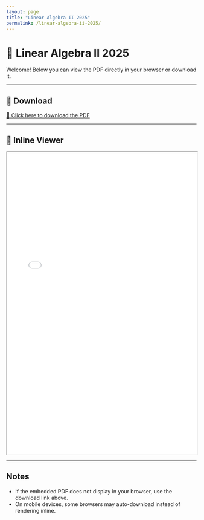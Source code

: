 ```yaml
---
layout: page
title: "Linear Algebra II 2025"
permalink: /linear-algebra-ii-2025/
---
```


# 📘 Linear Algebra II 2025

Welcome! Below you can view the PDF directly in your browser or download it.

---

## 🔗 Download
[📄 Click here to download the PDF](assets/pdf/Linear%20Algebra%20II%202025.pdf)

---

## 👀 Inline Viewer
<iframe src="assets/pdf/Linear%20Algebra%20II%202025.pdf" width="100%" height="800px"></iframe>

---

## Notes
- If the embedded PDF does not display in your browser, use the download link above.  
- On mobile devices, some browsers may auto-download instead of rendering inline.  
